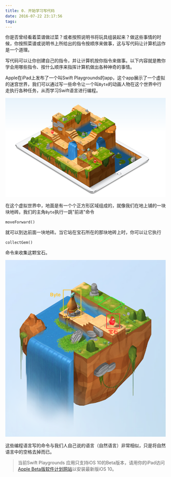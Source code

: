 ```yaml
---
title: 0. 开始学习写代码
date: 2016-07-22 23:17:56
tags:
---
```




你是否曾经看着菜谱做过菜？或者按照说明书将玩具组装起来？做这些事情的时候，你按照菜谱或说明书上所给出的指令按顺序来做事，这与写代码让计算机运作是一个道理。

写代码可以让你创建自己的指令，并让计算机按你指令来做事。以下内容就是教你学会用哪些指令、按什么顺序来指挥计算机做出各种神奇的事情。

Apple在iPad上发布了一个叫Swift Playgrounds的app，这个app展示了一个虚拟的迷宫世界，我们可以通过写一些命令让一个叫`Byte`的动画人物在这个世界中行走执行各种任务，从而学习Swift语言进行编程。

![Swift Playgrounds](/images/learntocode/1s.png)


在这个虚拟世界中，地面是有一个个正方形区域组成的，就像我们在地上铺的一块块地砖。我们的主角`Byte`执行一跳"前进"命令

```
moveForward()
```

就可以到达前面一块地砖。当它站在宝石所在的那块地砖上时，你可以让它执行

```
collectGem()
```

命令来收集这颗宝石。

![虚拟世界](/images/learntocode/2s.png)

这些编程语言写的命令与我们人自己说的语言（自然语言）非常相似，只是将自然语言中的空格去掉而已。

> 当前Swift Playgrounds 应用只支持iOS 10的Beta版本，请用你的iPad访问[Apple Beta版软件计划网站](https://beta.apple.com)以安装最新版iOS 10。
